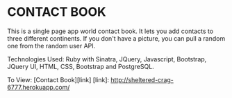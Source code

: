 CONTACT BOOK
=======================
This is a single page app world contact book. 
It lets you add contacts to three different continents.  If you don't have a picture, you can pull a random one from the random user API. 

Technologies Used: Ruby with Sinatra, JQuery, Javascript, Bootstrap, JQuery UI, HTML, CSS, Bootstrap and PostgreSQL.



To View: [Contact Book][link]
[link]: http://sheltered-crag-6777.herokuapp.com/

